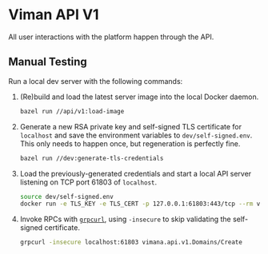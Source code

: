 # Viman API V1

All user interactions with the platform happen through the API.

## Manual Testing

Run a local dev server with the following commands:

1. (Re)build and load the latest server image into the local Docker daemon.
   ```bash
   bazel run //api/v1:load-image
   ```
2. Generate a new RSA private key and self-signed TLS certificate for `localhost`
   and save the environment variables to `dev/self-signed.env`.
   This only needs to happen once, but regeneration is perfectly fine.
   ```bash
   bazel run //dev:generate-tls-credentials
   ```
3. Load the previously-generated credentials
   and start a local API server listening on TCP port 61803 of `localhost`.
   ```bash
   source dev/self-signed.env
   docker run -e TLS_KEY -e TLS_CERT -p 127.0.0.1:61803:443/tcp --rm vimana-api-v1:latest
   ```
4. Invoke RPCs with [`grpcurl`](https://github.com/fullstorydev/grpcurl),
   using `-insecure` to skip validating the self-signed certificate.
   ```bash
   grpcurl -insecure localhost:61803 vimana.api.v1.Domains/Create
   ```